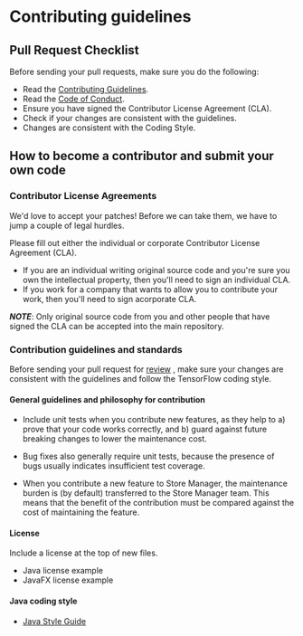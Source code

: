 # Contributing guidelines

## Pull Request Checklist

Before sending your pull requests, make sure you do the following:

- Read the [Contributing Guidelines](https://github.com/Seifenn/store-manager/blob/main/CONTRIBUTING.md).
- Read the [Code of Conduct](https://github.com/Seifenn/store-manager/blob/main/CODE_OF_CONDUCT.md).
- Ensure you have signed the Contributor License Agreement (CLA).
- Check if your changes are consistent with the guidelines.
- Changes are consistent with the Coding Style.

## How to become a contributor and submit your own code

### Contributor License Agreements

We'd love to accept your patches! Before we can take them, we have to jump a couple of legal hurdles.

Please fill out either the individual or corporate Contributor License Agreement (CLA).

- If you are an individual writing original source code and you're sure you own the intellectual property, then you'll need to sign an individual CLA.
- If you work for a company that wants to allow you to contribute your work, then you'll need to sign acorporate CLA.

_**NOTE**_: Only original source code from you and other people that have signed the CLA can be accepted into the main repository.

### Contribution guidelines and standards

Before sending your pull request for [review](https://github.com/Seifenn/store-manager/pulls) , make sure your changes are consistent with the guidelines and follow the TensorFlow coding style.

#### General guidelines and philosophy for contribution

- Include unit tests when you contribute new features, as they help to a) prove that your code works correctly, and b) guard against future breaking changes to lower the maintenance cost.

- Bug fixes also generally require unit tests, because the presence of bugs usually indicates insufficient test coverage.

- When you contribute a new feature to Store Manager, the maintenance burden is (by default) transferred to the Store Manager team. This means that the benefit of the contribution must be compared against the cost of maintaining the feature.

#### License

Include a license at the top of new files.

- Java license example
- JavaFX license example

#### Java coding style

- [Java Style Guide](https://www.oracle.com/technetwork/java/codeconventions-150003.pdf)
